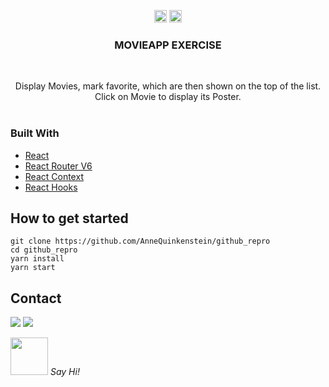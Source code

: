 <!-- https://www.markdownguide.org/basic-syntax/#reference-style-links-->
<!-- search and replace  github_repro & netlify  -->

  

<p align="center">
  <a href="mailto:a.quinkenstein@gmail.com"><img src="https://image.flaticon.com/icons/svg/725/725643.svg" height="20" width="20" /></a>
  <a href="https://linkedin.com/in/AnneQuinkenstein"><img src="https://cdn.jsdelivr.net/npm/simple-icons@3.0.1/icons/linkedin.svg" height="20"     width="20" /></a>
</p>

<!-- PROJECT LOGO -->

  <h3 align="center">MOVIEAPP EXERCISE</h3>

<br />
<p align="center">
    Display Movies, mark favorite, which are then shown on the top of the list. 
    Click on Movie to display its Poster. 
    <br />
    <br />
</p>

### Built With

- [React](https://reactjs.org/)
- [React Router V6](https://reacttraining.com/blog/react-router-v6-pre/)
- [React Context](https://reactjs.org/docs/context.html)
- [React Hooks](https://reactjs.org/)

## How to get started
    git clone https://github.com/AnneQuinkenstein/github_repro
    cd github_repro
    yarn install
    yarn start


## Contact

<p> <a target="_blank" href="https://www.linkedin.com/in/anne-quinkenstein"><img src="https://img.shields.io/badge/-LinkedIn-0077B5?style=for-the-badge&logo=Linkedin&logoColor=white"></img></a>
<a target="_blank" href="mailto:a.quinkenstein@gmail.com"><img src="https://img.shields.io/badge/-Gmail-D14836?style=for-the-badge&logo=Gmail&logoColor=white"></img></a>
</p>

<img src="https://media.giphy.com/media/LnQjpWaON8nhr21vNW/giphy.gif" width="60"> <em>Say Hi!</em>